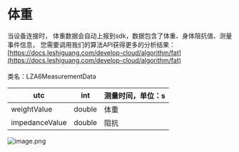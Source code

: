 <a name="D8Xcm"></a>
# 体重
当设备连接时， 体重数据会自动上报到sdk，数据包含了体重、身体阻抗值、测量事件信息， 您需要调用我们的算法API获得更多的分析结果：[https://docs.leshiguang.com/develop-cloud/algorithm/fat](https://docs.leshiguang.com/develop-cloud/algorithm/fat)<br />
<br />类名：LZA6MeasurementData

| utc | int | 测量时间，单位：s |
| --- | --- | --- |
| weightValue | double | 体重 |
| impedanceValue | double | 阻抗 |



![image.png](https://cdn.nlark.com/yuque/0/2021/png/265997/1616072648380-9fa34745-69ce-4f81-87bc-4b5ac6af45b4.png#align=left&display=inline&height=2337&margin=%5Bobject%20Object%5D&name=image.png&originHeight=2337&originWidth=1080&size=634237&status=done&style=none&width=1080)

